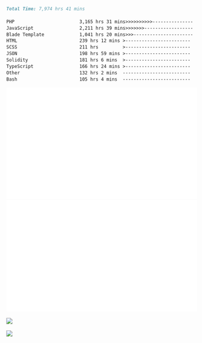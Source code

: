 <!--START_SECTION:waka-->

```markdown
Total Time: 7,974 hrs 41 mins

PHP                        3,165 hrs 31 mins>>>>>>>>>>---------------   39.05 %
JavaScript                 2,211 hrs 39 mins>>>>>>>------------------   27.28 %
Blade Template             1,041 hrs 20 mins>>>----------------------   12.85 %
HTML                       239 hrs 12 mins >------------------------   02.95 %
SCSS                       211 hrs         >------------------------   02.60 %
JSON                       198 hrs 59 mins >------------------------   02.45 %
Solidity                   181 hrs 6 mins  >------------------------   02.23 %
TypeScript                 166 hrs 24 mins >------------------------   02.05 %
Other                      132 hrs 2 mins  -------------------------   01.63 %
Bash                       105 hrs 4 mins  -------------------------   01.30 %
```

<!--END_SECTION:waka-->

![](https://raw.githubusercontent.com/DrMaxis/github-stats-transparent/output/generated/overview.svg)
![](https://raw.githubusercontent.com/DrMaxis/github-stats-transparent/output/generated/languages.svg)

![](https://git-readme-stats-drmaxis-projects.vercel.app/api?username=drmaxis&show_icons=true&theme=outrun&count_private=true&show=reviews,discussions_started,discussions_answered,prs_merged,prs_merged_percentage&custom_title=2024%20Github%20Rank)
 
<a href="https://count.getloli.com/"><img src="https://count.getloli.com/get/@:maxis-the-alchemist?theme=rule34"></a>
<!-- https://count.getloli.com/get/@alchemist?theme=rule34 -->
<br>
